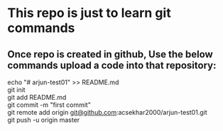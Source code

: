 # This repo is just to learn git commands

## Once repo is created in  github, Use the below commands upload a code into that repository:

echo "# arjun-test01" >> README.md  
git init  
git add README.md  
git commit -m "first commit"  
git remote add origin git@github.com:acsekhar2000/arjun-test01.git  
git push -u origin master 

